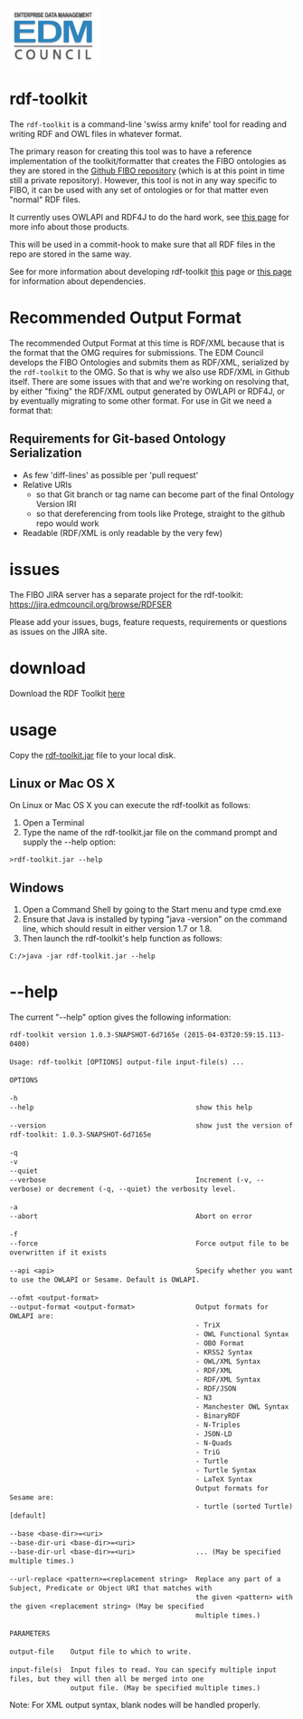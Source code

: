 ![EDM Council Logo](etc/image/edmc-logo.jpg)

# rdf-toolkit

The `rdf-toolkit` is a command-line 'swiss army knife' tool for reading and writing RDF and OWL files in whatever format.

The primary reason for creating this tool was to have a reference implementation of the toolkit/formatter that 
creates the FIBO ontologies as they are stored in the [Github FIBO repository](https://github.com/edmcouncil/fibo) 
(which is at this point in time still a private repository). However, this tool is not in any way specific to FIBO, 
it can be used with any set of ontologies or for that matter even "normal" RDF files.

It currently uses OWLAPI and RDF4J to do the hard work, see [this page](docs/dependencies.md) for more info about those products.

This will be used in a commit-hook to make sure that all RDF files in the repo are stored in the same way.

See for more information about developing rdf-toolkit [this](docs/develop.md) page or [this page](docs/dependencies.md) for information about dependencies.

# Recommended Output Format

The recommended Output Format at this time is RDF/XML because that is the format that the OMG requires for submissions. 
The EDM Council develops the FIBO Ontologies and submits them as RDF/XML, serialized by the `rdf-toolkit` to the OMG. 
So that is why we also use RDF/XML in Github itself. There are some issues with that and we're working on resolving that, 
by either "fixing" the RDF/XML output generated by OWLAPI or RDF4J, or by eventually migrating to some other format. 
For use in Git we need a format that:

## Requirements for Git-based Ontology Serialization

- As few 'diff-lines' as possible per 'pull request'
- Relative URIs
  - so that Git branch or tag name can become part of the final Ontology Version IRI
  - so that dereferencing from tools like Protege, straight to the github repo would work
- Readable (RDF/XML is only readable by the very few)

# issues

The FIBO JIRA server has a separate project for the rdf-toolkit: https://jira.edmcouncil.org/browse/RDFSER

Please add your issues, bugs, feature requests, requirements or questions as issues on the JIRA site.

# download

Download the RDF Toolkit [here](https://jenkins.edmcouncil.org/job/rdf-toolkit-build/lastSuccessfulBuild/artifact/target/scala-2.11/rdf-toolkit.jar)

# usage

Copy the [rdf-toolkit.jar](https://jenkins.edmcouncil.org/job/rdf-toolkit-build/lastSuccessfulBuild/artifact/target/scala-2.11/rdf-toolkit.jar) file to your local disk.

## Linux or Mac OS X

On Linux or Mac OS X you can execute the rdf-toolkit
as follows:

1. Open a Terminal
2. Type the name of the rdf-toolkit.jar file on the command prompt and supply the --help option:
```
>rdf-toolkit.jar --help
```

## Windows

1. Open a Command Shell by going to the Start menu and type cmd.exe
2. Ensure that Java is installed by typing "java -version" on the command line, which should result in
   either version 1.7 or 1.8.
3. Then launch the rdf-toolkit's help function as follows:
```
C:/>java -jar rdf-toolkit.jar --help
```

# --help

The current "--help" option gives the following information:

```
rdf-toolkit version 1.0.3-SNAPSHOT-6d7165e (2015-04-03T20:59:15.113-0400)

Usage: rdf-toolkit [OPTIONS] output-file input-file(s) ...

OPTIONS

-h
--help                                        show this help

--version                                     show just the version of rdf-toolkit: 1.0.3-SNAPSHOT-6d7165e

-q
-v
--quiet
--verbose                                     Increment (-v, --verbose) or decrement (-q, --quiet) the verbosity level.

-a
--abort                                       Abort on error

-f
--force                                       Force output file to be overwritten if it exists

--api <api>                                   Specify whether you want to use the OWLAPI or Sesame. Default is OWLAPI.

--ofmt <output-format>
--output-format <output-format>               Output formats for OWLAPI are:
                                              - TriX
                                              - OWL Functional Syntax
                                              - OBO Format
                                              - KRSS2 Syntax
                                              - OWL/XML Syntax
                                              - RDF/XML
                                              - RDF/XML Syntax
                                              - RDF/JSON
                                              - N3
                                              - Manchester OWL Syntax
                                              - BinaryRDF
                                              - N-Triples
                                              - JSON-LD
                                              - N-Quads
                                              - TriG
                                              - Turtle
                                              - Turtle Syntax
                                              - LaTeX Syntax
                                              Output formats for Sesame are:
                                              - turtle (sorted Turtle) [default]

--base <base-dir>=<uri>
--base-dir-uri <base-dir>=<uri>
--base-dir-url <base-dir>=<uri>               ... (May be specified multiple times.)

--url-replace <pattern>=<replacement string>  Replace any part of a Subject, Predicate or Object URI that matches with
                                              the given <pattern> with the given <replacement string> (May be specified
                                              multiple times.)

PARAMETERS

output-file    Output file to which to write.

input-file(s)  Input files to read. You can specify multiple input files, but they will then all be merged into one
               output file. (May be specified multiple times.)
```

Note: For XML output syntax, blank nodes will be handled properly.
